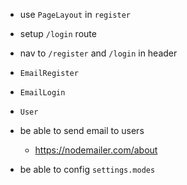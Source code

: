 - use `PageLayout` in `register`
- setup `/login` route
- nav to `/register` and `/login` in header

- `EmailRegister`
- `EmailLogin`
- `User`

- be able to send email to users
  - https://nodemailer.com/about

- be able to config `settings.modes`

